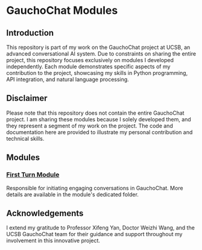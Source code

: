 # GauchoChat Modules

## Introduction

This repository is part of my work on the GauchoChat project at UCSB, an advanced conversational AI system. Due to constraints on sharing the entire project, this repository focuses exclusively on modules I developed independently. Each module demonstrates specific aspects of my contribution to the project, showcasing my skills in Python programming, API integration, and natural language processing.

## Disclaimer

Please note that this repository does not contain the entire GauchoChat project. I am sharing these modules because I solely developed them, and they represent a segment of my work on the project. The code and documentation here are provided to illustrate my personal contribution and technical skills.

## Modules

### [First Turn Module](/first_turn_module)

Responsible for initiating engaging conversations in GauchoChat. More details are available in the module's dedicated folder.

## Acknowledgements

I extend my gratitude to Professor Xifeng Yan, Doctor Weizhi Wang, and the UCSB GauchoChat team for their guidance and support throughout my involvement in this innovative project.
